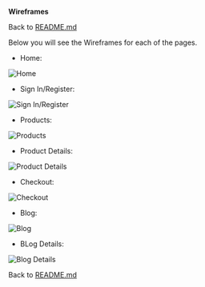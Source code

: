 **Wireframes**

Back to [README.md](https://github.com/lucyrush/rivercity_jewellery#table-of-contents)

Below you will see the Wireframes for each of the pages. 

- Home: 

![Home](home-wireframe.JPG)

- Sign In/Register:
 
![Sign In/Register](signin-wireframes.JPG)

- Products:

![Products](products-wireframes.JPG)

- Product Details:

![Product Details](prudctdeets-wireframes.JPG)

- Checkout:

![Checkout](checkout-wireframes.JPG)

- Blog:

![Blog](blog-wireframes.JPG)

- BLog Details:

![Blog Details](blogdeets-wireframes.JPG)

Back to [README.md](https://github.com/lucyrush/rivercity_jewellery#table-of-contents)